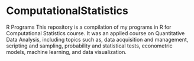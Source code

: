# ComputationalStatistics
R Programs
This repository is a compilation of my programs in R for Computational Statistics course.
It was an applied course on Quantitative Data Analysis, including topics such as, data acquisition and management, 
scripting and sampling, probability and statistical tests, econometric models, machine learning, and data visualization.
